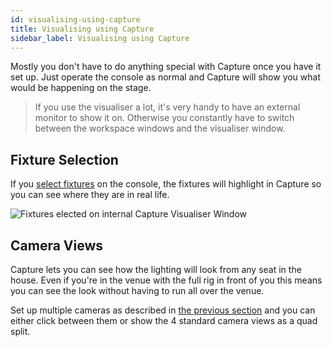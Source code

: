```yaml
---
id: visualising-using-capture
title: Visualising using Capture
sidebar_label: Visualising using Capture
---
```


Mostly you don't have to do anything special with Capture once you have
it set up. Just operate the console as normal and Capture will show you
what would be happening on the stage.

>If you use the visualiser a lot, it's very handy to have an external monitor to show it on. Otherwise you constantly have to switch between the workspace windows and the visualiser window.

## Fixture Selection

If you [select fixtures](../controlling-fixtures.md#selecting-fixtures-and-dimmers-for-control) on the console, the fixtures will highlight in
Capture so you can see where they are in real life.

![Fixtures elected on internal Capture Visualiser Window](/docs/images/Fixtures-elected-on-internal-Capture-Visualiser-Window.png)

## Camera Views

Capture lets you can see how the lighting will look from any seat in the
house. Even if you're in the venue with the full rig in front of you
this means you can see the look without having to run all over the
venue.

Set up multiple cameras as described in [the previous section](setting-up-the-rig.md#setting-up-cameras-views) and you can
either click between them or show the 4 standard camera views as a quad
split.